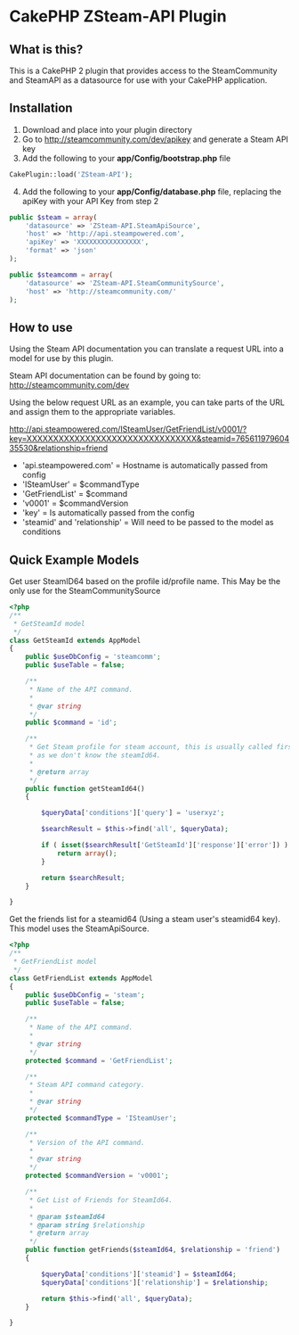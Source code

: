 CakePHP ZSteam-API Plugin
===========================

## What is this?

This is a CakePHP 2 plugin that provides access to the SteamCommunity and SteamAPI as a datasource for use with your CakePHP application.

## Installation

1. Download and place into your plugin directory
2. Go to http://steamcommunity.com/dev/apikey and generate a Steam API key
3. Add the following to your __app/Config/bootstrap.php__ file
```php
CakePlugin::load('ZSteam-API');
```
4. Add the following to your __app/Config/database.php__ file, replacing the apiKey with your API Key from step 2

```php
public $steam = array(
    'datasource' => 'ZSteam-API.SteamApiSource',
    'host' => 'http://api.steampowered.com',
    'apiKey' => 'XXXXXXXXXXXXXXXX',
    'format' => 'json'
);

public $steamcomm = array(
    'datasource' => 'ZSteam-API.SteamCommunitySource',
    'host' => 'http://steamcommunity.com/'
);
```
## How to use

Using the Steam API documentation you can translate a request URL into a model for use by this plugin.

Steam API documentation can be found by going to: http://steamcommunity.com/dev

Using the below request URL as an example, you can take parts of the URL and assign them to the appropriate variables.

http://api.steampowered.com/ISteamUser/GetFriendList/v0001/?key=XXXXXXXXXXXXXXXXXXXXXXXXXXXXXXXX&steamid=76561197960435530&relationship=friend

* 'api.steampowered.com' = Hostname is automatically passed from config
* 'ISteamUser' = $commandType
* 'GetFriendList' = $command 
* 'v0001' = $commandVersion
* 'key' =  Is automatically passed from the config
* 'steamid' and 'relationship' = Will need to be passed to the model as conditions

## Quick Example Models

Get user SteamID64 based on the profile id/profile name. This May be the only use for the SteamCommunitySource

```php
<?php
/**
 * GetSteamId model
 */
class GetSteamId extends AppModel
{
    public $useDbConfig = 'steamcomm';
    public $useTable = false;

    /**
     * Name of the API command.
     *
     * @var string
     */
    public $command = 'id';

    /**
     * Get Steam profile for steam account, this is usually called first
     * as we don't know the steamId64.
     *
     * @return array
     */
    public function getSteamId64()
    {

        $queryData['conditions']['query'] = 'userxyz';

        $searchResult = $this->find('all', $queryData);

        if ( isset($searchResult['GetSteamId']['response']['error']) ) {
            return array();
        }

        return $searchResult;
    }

}
```

Get the friends list for a steamid64 (Using a steam user's steamid64 key). This model uses the SteamApiSource.

```php
<?php
/**
 * GetFriendList model
 */
class GetFriendList extends AppModel
{
    public $useDbConfig = 'steam';
    public $useTable = false;

    /**
     * Name of the API command.
     *
     * @var string
     */
    protected $command = 'GetFriendList';

    /**
     * Steam API command category.
     *
     * @var string
     */
    protected $commandType = 'ISteamUser';

    /**
     * Version of the API command.
     *
     * @var string
     */
    protected $commandVersion = 'v0001';

    /**
     * Get List of Friends for SteamId64.
     *
     * @param $steamId64
     * @param string $relationship
     * @return array
     */
    public function getFriends($steamId64, $relationship = 'friend')
    {

        $queryData['conditions']['steamid'] = $steamId64;
        $queryData['conditions']['relationship'] = $relationship;

        return $this->find('all', $queryData);
    }

}
```
